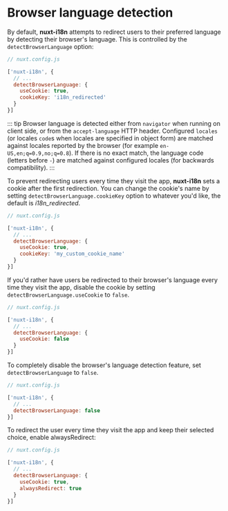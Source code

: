 # Browser language detection

By default, **nuxt-i18n** attempts to redirect users to their preferred language by detecting their browser's language. This is controlled by the `detectBrowserLanguage` option:

```js
// nuxt.config.js

['nuxt-i18n', {
  // ...
  detectBrowserLanguage: {
    useCookie: true,
    cookieKey: 'i18n_redirected'
  }
}]
```

::: tip
Browser language is detected either from `navigator` when running on client side, or from the `accept-language` HTTP header. Configured `locales` (or locales `code`s when locales are specified in object form) are matched against locales reported by the browser (for example `en-US,en;q=0.9,no;q=0.8`). If there is no exact match, the language code (letters before `-`) are matched against configured locales (for backwards compatibility).
:::

To prevent redirecting users every time they visit the app, **nuxt-i18n** sets a cookie after the first redirection. You can change the cookie's name by setting `detectBrowserLanguage.cookieKey` option to whatever you'd like, the default is _i18n_redirected_.

```js
// nuxt.config.js

['nuxt-i18n', {
  // ...
  detectBrowserLanguage: {
    useCookie: true,
    cookieKey: 'my_custom_cookie_name'
  }
}]
```

If you'd rather have users be redirected to their browser's language every time they visit the app, disable the cookie by setting `detectBrowserLanguage.useCookie` to `false`.

```js
// nuxt.config.js

['nuxt-i18n', {
  // ...
  detectBrowserLanguage: {
    useCookie: false
  }
}]
```

To completely disable the browser's language detection feature, set `detectBrowserLanguage` to `false`.

```js
// nuxt.config.js

['nuxt-i18n', {
  // ...
  detectBrowserLanguage: false
}]
```

To redirect the user every time they visit the app and keep their selected choice, enable alwaysRedirect:

```js
// nuxt.config.js

['nuxt-i18n', {
  // ...
  detectBrowserLanguage: {
    useCookie: true,
    alwaysRedirect: true
  }
}]
```
